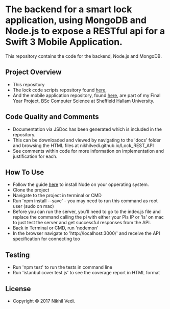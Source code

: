 # The backend for a smart lock application, using MongoDB and Node.js to expose a RESTful api for a Swift 3 Mobile Application.

This repository contains the code for the backend, Node.js and MongoDB.

## Project Overview

* This repository
* The lock code scripts repository found [here](https://github.com/Nikhilvedi/lock-code-scripts),
* And the mobile application repository, found [here](https://github.com/Nikhilvedi/swift_lock_app),
are part of my Final Year Project, BSc Computer Science at Sheffield Hallam University.  

## Code Quality and Comments

* Documentation via JSDoc has been generated which is included in the repository.
* This can be downloaded and viewed by navigating to the 'docs' folder and browsing the HTML files at nikhilvedi.github.io/Lock_REST_API
* See comments within code for more information on implementation and justification for each.

## How To Use

* Follow the guide [here](https://howtonode.org/how-to-install-nodejs) to install Node on your opperating system.
* Clone the project
* Navigate to the project in terminal or CMD
* Run 'npm install --save' - you may need to run this command as root user (sudo on mac)
* Before you can run the server, you'll need to go to the index.js file and replace the command calling the pi with either your PIs IP or 'ls' on mac to just test the server and get successful responses from the API.
* Back in Terminal or CMD, run 'nodemon'
* In the browser navigate to 'http://localhost:3000/' and receive the API specification for connecting too

## Testing 

* Run 'npm test' to run the tests in command line
* Run 'istanbul cover test.js' to see the coverage report in HTML format

## License

- Copyright © 2017 Nikhil Vedi.
